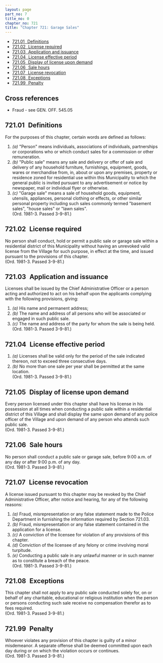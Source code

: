 ```yaml
---
layout: page
part_no: 7
title_no: 0
chapter_no: 721
title: "Chapter 721: Garage Sales"
---
```


* [721.01   Definitions](#72101-definitions)
* [721.02   License required](#72102-license-required)
* [721.03   Application and issuance](#72103-application-and-issuance)
* [721.04   License effective period](#72104-license-effective-period)
* [721.05   Display of license upon demand](#72105-display-of-license-upon-demand)
* [721.06   Sale hours](#72106-sale-hours)
* [721.07   License revocation](#72107-license-revocation)
* [721.08   Exceptions](#72108-exceptions)
* [721.99   Penalty](#72199-penalty)

## Cross references

* Fraud - see GEN. OFF. 545.05

## 721.01   Definitions

For the purposes of this chapter, certain words are defined as follows:

1. _(a)_ "Person" means individuals, associations of individuals, partnerships
or corporations who or which conduct sales for a commission or other
remuneration.
2. _(b)_ "Public sale" means any sale and delivery or offer of sale and
delivery of any household furniture, furnishings, equipment, goods, wares or
merchandise from, in, about or upon any premises, property or residence zoned
for residential use within this Municipality to which the general public is
invited pursuant to any advertisement or notice by newspaper, mail or
individual flyer or otherwise.
3. _(c)_ "Garage sale" means a sale of household goods, equipment, utensils,
appliances, personal clothing or effects, or other similar personal property
including such sales commonly termed "basement sales", "house sales" or "lawn
sales".  
(Ord. 1981-3. Passed 3-9-81.)

## 721.02   License required

No person shall conduct, hold or permit a public sale or garage sale within
a residential district of this Municipality without having an unrevoked valid
license from the Village for such purpose, in effect at the time, and issued
pursuant to the provisions of this chapter.  
(Ord. 1981-3. Passed 3-9-81.)

## 721.03   Application and issuance

Licenses shall be issued by the Chief Administrative Officer or a person
acting and authorized to act on his behalf upon the applicants complying with
the following provisions, giving:

1. _(a)_ His name and permanent address;
2. _(b)_ The name and address of all persons who will be associated or engaged
in such public sale.
3. _(c)_ The name and address of the party for whom the sale is being held.  
(Ord. 1981-3. Passed 3-9-81.)

## 721.04   License effective period

1. _(a)_ Licenses shall be valid only for the period of the sale indicated
thereon, not to exceed three consecutive days.
2. _(b)_ No more than one sale per year shall be permitted at the same
location.  
(Ord. 1981-3. Passed 3-9-81.)

## 721.05   Display of license upon demand

Every person licensed under this chapter shall have his license in his
possession at all times when conducting a public sale within a residential
district of this Village and shall display the same upon demand of any police
officer of the Village and upon demand of any person who attends such public
sale.  
(Ord. 1981-3. Passed 3-9-81.)

## 721.06   Sale hours

No person shall conduct a public sale or garage sale, before 9:00 a.m. of
any day or after 9:00 p.m. of any day.  
(Ord. 1981-3. Passed 3-9-81.)

## 721.07   License revocation

A license issued pursuant to this chapter may be revoked by the Chief
Administrative Officer, after notice and hearing, for any of the following
reasons:

1. _(a)_ Fraud, misrepresentation or any false statement made to the Police
Department in furnishing the information required by Section 721.03.
2. _(b)_ Fraud, misrepresentation or any false statement contained in the
application for a license.
3. _(c)_ A conviction of the licensee for violation of any provisions of this
chapter.
4. _(d)_ Conviction of the licensee of any felony or crime involving moral
turpitude.
5. _(e)_ Conducting a public sale in any unlawful manner or in such manner as
to constitute a breach of the peace.  
(Ord. 1981-3. Passed 3-9-81.)

## 721.08   Exceptions

This chapter shall not apply to any public sale conducted solely for, on or
behalf of any charitable, educational or religious institution when the person
or persons conducting such sale receive no compensation therefor as to fees
required.  
(Ord. 1981-3. Passed 3-9-81.)

## 721.99   Penalty

Whoever violates any provision of this chapter is guilty of a minor
misdemeanor. A separate offense shall be deemed committed upon each day during
or on which the violation occurs or continues.  
(Ord. 1981-3. Passed 3-9-81.)
